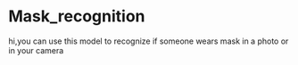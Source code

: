 # Mask_recognition
hi,you can use this model to recognize if someone wears mask in a photo or in your camera

